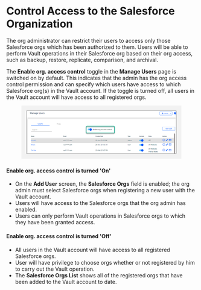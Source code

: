 # Control Access to the Salesforce Organization

The org administrator can restrict their users to access only those Salesforce orgs which has been authorized to them. Users will be able to perform Vault operations in their Salesforce org based on their org access, such as backup, restore, replicate, comparison, and archival.

The **Enable org. access control** toggle in the **Manage Users** page is switched on by default. This indicates that the admin has the org access control permission and can specify which users have access to which Salesforce org(s) in the Vault account. If the toggle is turned off, all users in the Vault account will have access to all registered orgs.

<figure><img src="../../../.gitbook/assets/image (86) (1).png" alt=""><figcaption></figcaption></figure>

#### Enable org. access control is turned 'On' <a href="#enable-org-access-control-is-turned-on" id="enable-org-access-control-is-turned-on"></a>

* On the **Add User** screen, the **Salesforce Orgs** field is enabled; the org admin must select Salesforce orgs when registering a new user with the Vault account.
* Users will have access to the Salesforce orgs that the org admin has enabled.
* Users can only perform Vault operations in Salesforce orgs to which they have been granted access.

#### Enable org. access control is turned 'Off' <a href="#enable-org-access-control-is-turned-off" id="enable-org-access-control-is-turned-off"></a>

* All users in the Vault account will have access to all registered Salesforce orgs.
* User will have privilege to choose orgs whether or not registered by him to carry out the Vault operation.
* The **Salesforce Orgs List** shows all of the registered orgs that have been added to the Vault account to date.
